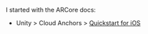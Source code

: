 

I started with the ARCore docs:
-  Unity > Cloud Anchors > [Quickstart for iOS](https://developers.google.com/ar/develop/unity/cloud-anchors/quickstart-unity-ios) 
